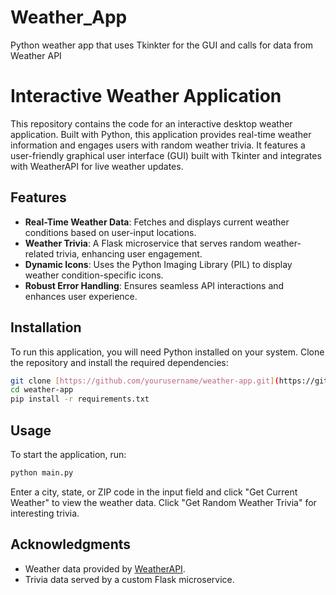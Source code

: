 # Weather_App
Python weather app that uses Tkinkter for the GUI and calls for data from Weather API
# Interactive Weather Application

This repository contains the code for an interactive desktop weather application. Built with Python, this application provides real-time weather information and engages users with random weather trivia. It features a user-friendly graphical user interface (GUI) built with Tkinter and integrates with WeatherAPI for live weather updates.

## Features

- **Real-Time Weather Data**: Fetches and displays current weather conditions based on user-input locations.
- **Weather Trivia**: A Flask microservice that serves random weather-related trivia, enhancing user engagement.
- **Dynamic Icons**: Uses the Python Imaging Library (PIL) to display weather condition-specific icons.
- **Robust Error Handling**: Ensures seamless API interactions and enhances user experience.

## Installation

To run this application, you will need Python installed on your system. Clone the repository and install the required dependencies:

```bash
git clone [https://github.com/yourusername/weather-app.git](https://github.com/Brandie-M/Weather_App)
cd weather-app
pip install -r requirements.txt
```

## Usage

To start the application, run:

```bash
python main.py
```
Enter a city, state, or ZIP code in the input field and click "Get Current Weather" to view the weather data. Click "Get Random Weather Trivia" for interesting trivia.

## Acknowledgments
  - Weather data provided by [WeatherAPI](https://www.weatherapi.com/).
  - Trivia data served by a custom Flask microservice.
